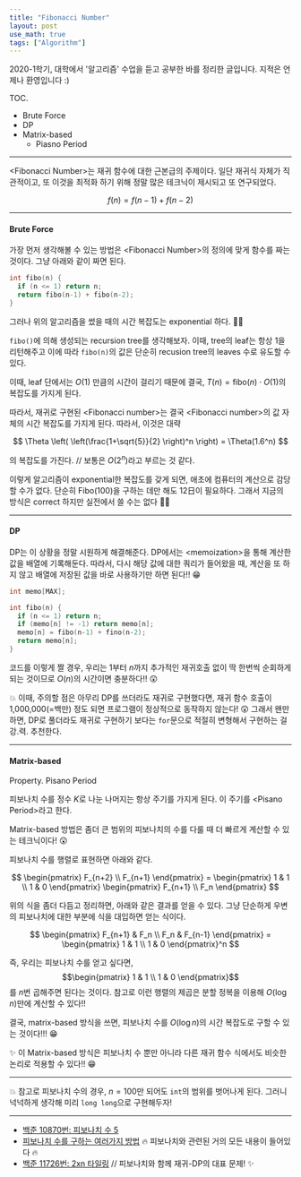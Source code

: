 ```yaml
---
title: "Fibonacci Number"
layout: post
use_math: true
tags: ["Algorithm"]
---
```




2020-1학기, 대학에서 '알고리즘' 수업을 듣고 공부한 바를 정리한 글입니다. 지적은 언제나 환영입니다 :)

<span class="statement-title">TOC.</span><br>

- Brute Force
- DP
- Matrix-based
  - Piasno Period

<hr/>

\<Fibonacci Number\>는 재귀 함수에 대한 근본급의 주제이다. 일단 재귀식 자체가 직관적이고, 또 이것을 최적화 하기 위해 정말 많은 테크닉이 제시되고 또 연구되었다.

$$
f(n) = f(n-1) + f(n-2)
$$

<hr/>

#### Brute Force

가장 먼저 생각해볼 수 있는 방법은 \<Fibonacci Number\>의 정의에 맞게 함수를 짜는 것이다. 그냥 아래와 같이 짜면 된다.

``` cpp
int fibo(n) {
  if (n <= 1) return n;
  return fibo(n-1) + fibo(n-2);
}
```

그러나 위의 알고리즘을 썼을 때의 시간 복잡도는 exponential 하다. 🤦‍♂️

<div class="math-statement" markdown="1">

`fibo()`에 의해 생성되는 recursion tree를 생각해보자. 이때, tree의 leaf는 항상 1을 리턴해주고 이에 따라 `fibo(n)`의 값은 단순히 recusion tree의 leaves 수로 유도할 수 있다.

이때, leaf 단에서는 $O(1)$ 만큼의 시간이 걸리기 때문에 결국, $T(n) = \text{fibo}(n) \cdot O(1)$의 복잡도를 가지게 된다.

따라서, 재귀로 구현된 \<Fibonacci number\>는 결국 \<Fibonacci number\>의 값 자체의 시간 복잡도를 가지게 된다. 따라서, 이것은 대략

$$
\Theta \left( \left(\frac{1+\sqrt{5}}{2} \right)^n \right) = \Theta(1.6^n)
$$

의 복잡도를 가진다. // 보통은 $O(2^n)$라고 부르는 것 같다.

</div>

이렇게 알고리즘이 exponential한 복잡도를 갖게 되면, 애초에 컴퓨터의 계산으로 감당할 수가 없다. 단순히 $\text{Fibo}(100)$을 구하는 데만 해도 12日이 필요하다. 그래서 지금의 방식은 correct 하지만 실전에서 쓸 수는 없다 🤦‍♂️

<hr/>

#### DP

DP는 이 상황을 정말 시원하게 해결해준다. DP에서는 \<memoization\>을 통해 계산한 값을 배열에 기록해둔다. 따라서, 다시 해당 값에 대한 쿼리가 들어왔을 때, 계산을 또 하지 않고 배열에 저장된 값을 바로 사용하기만 하면 된다!! 😁

``` cpp
int memo[MAX];

int fibo(n) {
  if (n <= 1) return n;
  if (memo[n] != -1) return memo[n];
  memo[n] = fibo(n-1) + fino(n-2);
  return memo[n];
}
```

코드를 이렇게 짤 경우, 우리는 $1$부터 $n$까지 추가적인 재귀호출 없이 딱 한번씩 순회하게 되는 것이므로 $O(n)$의 시간이면 충분하다!! 😲

💥 이때, 주의할 점은 아무리 DP를 쓰더라도 재귀로 구현했다면, 재귀 함수 호출이 1,000,000(=백만) 정도 되면 프로그램이 정상적으로 동작하지 않는다! 😲 그래서 왠만하면, DP로 풀더라도 재귀로 구현하기 보다는 `for`문으로 적절히 변형해서 구현하는 걸 강.력. 추천한다.

<hr/>

#### Matrix-based

<div class="statement" markdown="1">

<span class="statement-title">Property.</span> Pisano Period<br>

피보나치 수를 정수 $K$로 나눈 나머지는 항상 주기를 가지게 된다. 이 주기를 \<Pisano Period\>라고 한다.


</div>

Matrix-based 방법은 좀더 큰 범위의 피보나치의 수를 다룰 때 더 빠르게 계산할 수 있는 테크닉이다! 😲

피보나치 수를 행렬로 표현하면 아래와 같다.

$$
\begin{pmatrix}
  F_{n+2} \\
  F_{n+1}
\end{pmatrix} = \begin{pmatrix}
  1 & 1 \\
  1 & 0
\end{pmatrix} \begin{pmatrix}
  F_{n+1} \\
  F_n
\end{pmatrix}
$$

위의 식을 좀더 다듬고 정리하면, 아래와 같은 결과를 얻을 수 있다. 그냥 단순하게 우변의 피보나치에 대한 부분에 식을 대입하면 얻는 식이다.

$$
\begin{pmatrix}
  F_{n+1} & F_n \\
  F_n & F_{n-1}
\end{pmatrix} = \begin{pmatrix}
  1 & 1 \\
  1 & 0
\end{pmatrix}^n
$$

즉, 우리는 피보나치 수를 얻고 싶다면, $$\begin{pmatrix}
  1 & 1 \\
  1 & 0
\end{pmatrix}$$를 $n$번 곱해주면 된다는 것이다. 참고로 이런 행렬의 제곱은 분할 정복을 이용해 $O(\log n)$만에 계산할 수 있다!!

결국, matrix-based 방식을 쓰면, 피보나치 수를 $O(\log n)$의 시간 복잡도로 구할 수 있는 것이다!!! 😁

✨ 이 Matrix-based 방식은 피보나치 수 뿐만 아니라 다른 재귀 함수 식에서도 비슷한 논리로 적용할 수 있다!! 😁

<hr/>

💥 참고로 피보나치 수의 경우, $n=100$만 되어도 `int`의 범위를 벗어나게 된다. 그러니 넉넉하게 생각해 미리 `long long`으로 구현해두자!

<hr/>

- [백준 10870번: 피보나치 수 5](https://www.acmicpc.net/problem/10870)
- [피보나치 수를 구하는 여러가지 방법](https://www.acmicpc.net/blog/view/28) 🔥 피보나치와 관련된 거의 모든 내용이 들어있다 🔥
- [백준 11726번: 2xn 타일링](https://www.acmicpc.net/problem/11726) // 피보나치와 함께 재귀-DP의 대표 문제! ✨